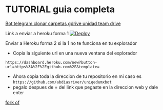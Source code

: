 # TUTORIAL guia completa
[Bot telegram clonar carpetas gdrive unidad team drive](https://uniq.edu.mx/bot-telegram-clonar-copiar-carpetas-gdrive-unidad-compartida/)

Link a enviar a heroku forma 1
[![Deploy](https://www.herokucdn.com/deploy/button.svg)](https://heroku.com/deploy?template=https://github.com/cinedriveonline/uniqedumxbot)

Enviar a Heroku forma 2 si la 1  no te funciona en tu explorador
- Copia la siguiente url en una nueva ventana del explorador

`https://dashboard.heroku.com/new?button-url=https%3A%2F%2Fgithub.com%2F&template=`

- Ahora copia toda la direccion de tu repositorio en mi caso es 
`https://github.com/abdiasriver/uniqedumxbot`
- pegalo despues de = del link que pegaste en la direccion web y dale enter


[fork of](https://github.com/jagrit007/Telegram-CloneBot)
